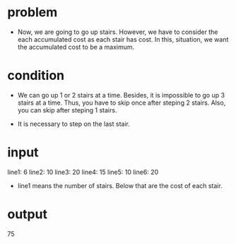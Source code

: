 # problem
- Now, we are going to go up stairs. However, we have to consider the each accumulated cost as each stair
  has cost. In this, situation, we want the accumulated cost to be a maximum.

# condition
- We can go up 1 or 2 stairs at a time. Besides, it is impossible to go up 3 stairs at a time.
  Thus, you have to skip once after steping 2 stairs. Also, you can skip after steping 1 stairs.

- It is necessary to step on the last stair.

# input
line1: 6
line2: 10
line3: 20
line4: 15
line5: 10
line6: 20

- line1 means the number of stairs. Below that are the cost of each stair.

# output
75
